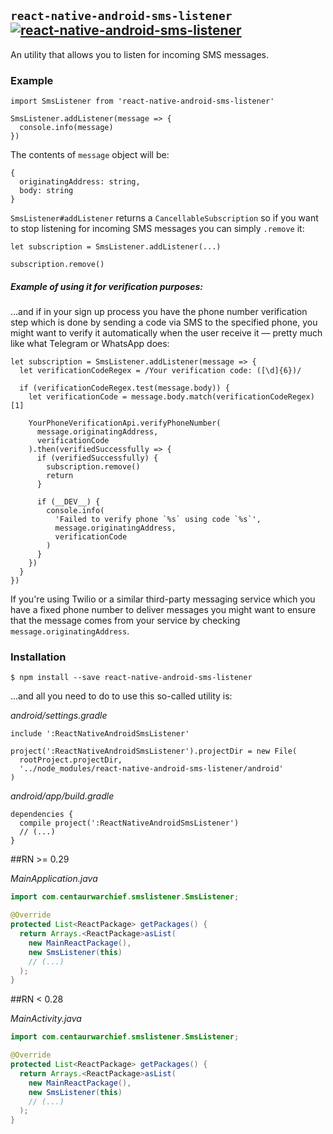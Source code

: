 ## `react-native-android-sms-listener` [![react-native-android-sms-listener](https://badge.fury.io/js/react-native-android-sms-listener.svg)](https://badge.fury.io/js/react-native-android-sms-listener)
An utility that allows you to listen for incoming SMS messages.

### Example
```JS
import SmsListener from 'react-native-android-sms-listener'

SmsListener.addListener(message => {
  console.info(message)
})
```

The contents of `message` object will be:
```JS
{
  originatingAddress: string,
  body: string
}
```

`SmsListener#addListener` returns a `CancellableSubscription` so if you want to stop listening for incoming SMS messages you can simply `.remove` it:

```JS
let subscription = SmsListener.addListener(...)

subscription.remove()
```

##### Example of using it for verification purposes:
...and if in your sign up process you have the phone number verification step which is done by sending a code via SMS to the specified phone, you might want to verify it automatically when the user receive it &mdash; pretty much like what Telegram or WhatsApp does:

```JS
let subscription = SmsListener.addListener(message => {
  let verificationCodeRegex = /Your verification code: ([\d]{6})/

  if (verificationCodeRegex.test(message.body)) {
    let verificationCode = message.body.match(verificationCodeRegex)[1]

    YourPhoneVerificationApi.verifyPhoneNumber(
      message.originatingAddress,
      verificationCode
    ).then(verifiedSuccessfully => {
      if (verifiedSuccessfully) {
        subscription.remove()
        return
      }

      if (__DEV__) {
        console.info(
          'Failed to verify phone `%s` using code `%s`',
          message.originatingAddress,
          verificationCode
        )
      }
    })
  }
})
```

If you're using Twilio or a similar third-party messaging service which you have a fixed phone number to deliver messages you might want to ensure that the message comes from your service by checking `message.originatingAddress`.

### Installation
```SH
$ npm install --save react-native-android-sms-listener
```

...and all you need to do to use this so-called utility is:

*android/settings.gradle*
```Gradle
include ':ReactNativeAndroidSmsListener'

project(':ReactNativeAndroidSmsListener').projectDir = new File(
  rootProject.projectDir,
  '../node_modules/react-native-android-sms-listener/android'
)
```

*android/app/build.gradle*
```Gradle
dependencies {
  compile project(':ReactNativeAndroidSmsListener')
  // (...)
}
```
##RN >= 0.29

*MainApplication.java*
```Java
import com.centaurwarchief.smslistener.SmsListener;
```

```Java
@Override
protected List<ReactPackage> getPackages() {
  return Arrays.<ReactPackage>asList(
    new MainReactPackage(),
    new SmsListener(this)
    // (...)
  );
}
```

##RN < 0.28

*MainActivity.java*
```Java
import com.centaurwarchief.smslistener.SmsListener;
```

```Java
@Override
protected List<ReactPackage> getPackages() {
  return Arrays.<ReactPackage>asList(
    new MainReactPackage(),
    new SmsListener(this)
    // (...)
  );
}
```

